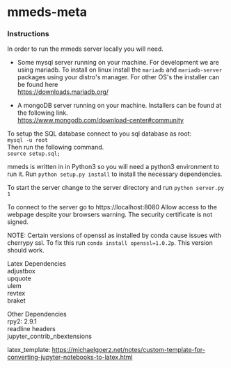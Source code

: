 # mmeds-meta

### Instructions

In order to run the mmeds server locally you will need.

- Some mysql server running on your machine. For development we are using mariadb.
To install on linux install the `mariadb` and `mariadb-server` packages using your distro's manager.
For other OS's the installer can be found here  
https://downloads.mariadb.org/


- A mongoDB server running on your machine. Installers can be found at the following link.  
https://www.mongodb.com/download-center#community 


To setup the SQL database connect to you sql database as root:  
`mysql -u root`  
Then run the following command.  
    `source setup.sql;`  

mmeds is written in in Python3 so you will need a python3 environment to run it.
Run `python setup.py install` to install the necessary dependencies.

To start the server change to the server directory and run `python server.py 1`

To connect to the server go to https://localhost:8080
Allow access to the webpage despite your browsers warning. The security certificate is not signed.

NOTE: Certain versions of openssl as installed by conda cause issues with cherrypy ssl. 
To fix this run `conda install openssl=1.0.2p`. This version should work.

Latex Dependencies  
adjustbox  
upquote  
ulem  
revtex  
braket  

Other Dependencies  
rpy2: 2.9.1  
readline headers  
jupyter_contrib_nbextensions  

latex_template: https://michaelgoerz.net/notes/custom-template-for-converting-jupyter-notebooks-to-latex.html
